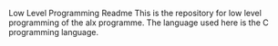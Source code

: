 Low Level Programming Readme
This is the repository for low level programming of the alx programme.
The language used here is the C programming language.

